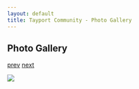 ```yaml
---
layout: default
title: Tayport Community - Photo Gallery
---
```

## Photo Gallery

[prev](http://tayport.org.uk/photo/353) [next](http://tayport.org.uk/photo/355)

![ ](http://tayport.org.uk/media/354.jpg " ")

